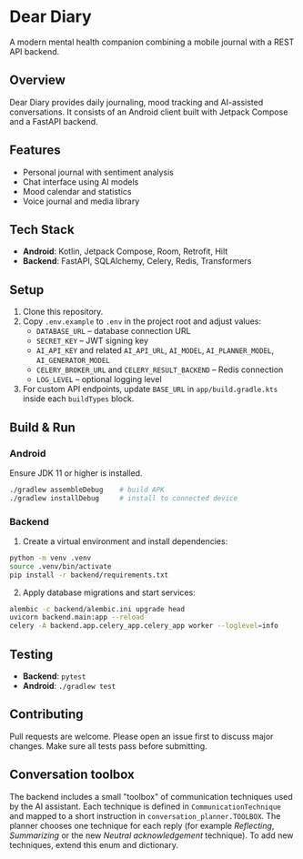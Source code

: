 # Dear Diary

A modern mental health companion combining a mobile journal with a REST API backend.

## Overview

Dear Diary provides daily journaling, mood tracking and AI-assisted conversations. It consists of an Android client built with Jetpack Compose and a FastAPI backend.

## Features

- Personal journal with sentiment analysis
- Chat interface using AI models
- Mood calendar and statistics
- Voice journal and media library

## Tech Stack

- **Android**: Kotlin, Jetpack Compose, Room, Retrofit, Hilt
- **Backend**: FastAPI, SQLAlchemy, Celery, Redis, Transformers

## Setup

1. Clone this repository.
2. Copy `.env.example` to `.env` in the project root and adjust values:
   - `DATABASE_URL` – database connection URL
   - `SECRET_KEY` – JWT signing key
   - `AI_API_KEY` and related `AI_API_URL`, `AI_MODEL`, `AI_PLANNER_MODEL`, `AI_GENERATOR_MODEL`
   - `CELERY_BROKER_URL` and `CELERY_RESULT_BACKEND` – Redis connection
   - `LOG_LEVEL` – optional logging level
3. For custom API endpoints, update `BASE_URL` in `app/build.gradle.kts` inside each `buildTypes` block.

## Build & Run

### Android

Ensure JDK 11 or higher is installed.

```bash
./gradlew assembleDebug    # build APK
./gradlew installDebug     # install to connected device
```

### Backend

1. Create a virtual environment and install dependencies:

```bash
python -m venv .venv
source .venv/bin/activate
pip install -r backend/requirements.txt
```

2. Apply database migrations and start services:

```bash
alembic -c backend/alembic.ini upgrade head
uvicorn backend.main:app --reload
celery -A backend.app.celery_app.celery_app worker --loglevel=info
```

## Testing

- **Backend**: `pytest`
- **Android**: `./gradlew test`

## Contributing

Pull requests are welcome. Please open an issue first to discuss major changes. Make sure all tests pass before submitting.

## Conversation toolbox

The backend includes a small "toolbox" of communication techniques used by the
AI assistant. Each technique is defined in `CommunicationTechnique` and mapped
to a short instruction in `conversation_planner.TOOLBOX`. The planner chooses
one technique for each reply (for example *Reflecting*, *Summarizing* or the
new *Neutral acknowledgement* technique). To add new techniques, extend this
enum and dictionary.
